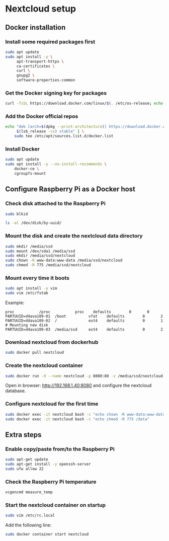 # Nextcloud setup

## Docker installation

### Install some required packages first
```bash
sudo apt update
sudo apt install -y \
     apt-transport-https \
     ca-certificates \
     curl \
     gnupg2 \
     software-properties-common
```

### Get the Docker signing key for packages
```bash
curl -fsSL https://download.docker.com/linux/$(. /etc/os-release; echo "$ID")/gpg | sudo apt-key add -
```

### Add the Docker official repos
```bash
echo "deb [arch=$(dpkg --print-architecture)] https://download.docker.com/linux/$(. /etc/os-release; echo "$ID") \
     $(lsb_release -cs) stable" | \
    sudo tee /etc/apt/sources.list.d/docker.list
```

### Install Docker
```bash
sudo apt update
sudo apt install -y --no-install-recommends \
    docker-ce \
    cgroupfs-mount
```

## Configure Raspberry Pi as a Docker host

### Check disk attached to the Raspberry Pi
```bash
sudo blkid
```
```bash
ls -al /dev/disk/by-uuid/
```

### Mount the disk and create the nextcloud data directory
```bash
sudo mkdir /media/ssd
sudo mount /dev/sda1 /media/ssd
sudo mkdir /media/ssd/nextcloud
sudo chown -R www-data:www-data /media/ssd/nextcloud
sudo chmod -R 775 /media/ssd/nextcloud
```

### Mount every time it boots
```bash
sudo apt install -y vim
sudo vim /etc/fstab
```
Example:
```text
proc           /proc           proc    defaults        0       0
PARTUUID=d4ava109-01  /boot          vfat    defaults        0       2
PARTUUID=d4ava109-02  /              ext4    defaults        0       1
# Mounting new disk
PARTUUID=d4ava109-03  /media/ssd     ext4    defaults        0       2
```

### Download nextcloud from dockerhub
```bash
sudo docker pull nextcloud
```

### Create the nextcloud container
```bash
sudo docker run -d --name nextcloud -p 8080:80 -v /media/ssd/nextcloud:/data nextcloud
```

Open in browser: http://192.168.1.40:8080 and configure the nextcloud database.

### Configure nextcloud for the first time
```bash
sudo docker exec -it nextcloud bash -c "echo chown -R www-data:www-data /data"
sudo docker exec -it nextcloud bash -c "echo chmod -R 775 /data"
```

<!-- ### Configure access from local network
```bash
sudo docker exec -it nextcloud bash
cd config/
apt update
apt install -y vim
vim config.php
```
```php
array(
    0 => 'localhost:8080',
    1 => '192.168.1.40:8080',
)
```
```bash
exit
``` -->

## Extra steps

### Enable copy/paste from/to the Raspberry Pi
```bash
sudo apt-get update
sudo apt-get install -y openssh-server
sudo ufw allow 22
```

### Check the Raspberry Pi temperature
```bash
vcgencmd measure_temp
```

### Start the nextcloud container on startup
```bash
sudo vim /etc/rc.local
```

Add the following line:

```bash
sudo docker container start nextcloud
```

